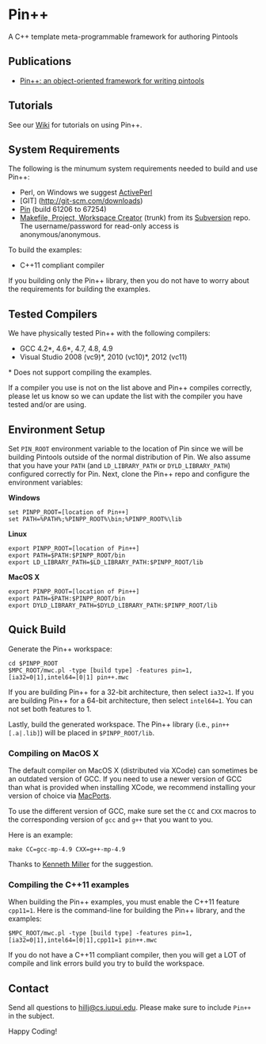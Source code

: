 Pin++
========

A C++ template meta-programmable framework for authoring Pintools

Publications
-------------------------
* [Pin++: an object-oriented framework for writing pintools](http://dl.acm.org/citation.cfm?id=2658777)

Tutorials
-------------------------
See our [Wiki](../../wiki) for tutorials on using Pin++.

System Requirements
-------------------------
The following is the minumum system requirements needed to build and
use Pin++:

* Perl, on Windows we suggest [ActivePerl](http://www.activestate.com/activeperl)
* [GIT] (http://git-scm.com/downloads)
* [Pin](http://software.intel.com/en-us/articles/pintool) (build 61206 to 67254) 
* [Makefile, Project, Workspace Creator](http://www.ociweb.com/products/mpc) (trunk) 
  from its [Subversion](https://svn.dre.vanderbilt.edu/DOC/MPC/trunk) repo. The 
  username/password for read-only access is anonymous/anonymous.

To build the examples:

* C++11 compliant compiler

If you building only the Pin++ library, then you do not have to worry
about the requirements for building the examples.

Tested Compilers
-------------------

We have physically tested Pin++ with the following compilers:

* GCC 4.2\*, 4.6\*, 4.7, 4.8, 4.9
* Visual Studio 2008 (vc9)\*, 2010 (vc10)\*, 2012 (vc11)

\* Does not support compiling the examples.

If a compiler you use is not on the list above and Pin++ compiles
correctly, please let us know so we can update the list with the compiler
you have tested and/or are using.

Environment Setup
-------------------

Set ```PIN_ROOT``` environment variable to the location of Pin
since we will be building Pintools outside of the normal distribution 
of Pin. We also assume that you have your ```PATH``` (and ```LD_LIBRARY_PATH```
or ```DYLD_LIBRARY_PATH```) configured correctly for Pin. Next, clone the 
Pin++ repo and configure the environment variables:

**Windows**

    set PINPP_ROOT=[location of Pin++]
    set PATH=%PATH%;%PINPP_ROOT%\bin;%PINPP_ROOT%\lib

**Linux**

    export PINPP_ROOT=[location of Pin++]
    export PATH=$PATH:$PINPP_ROOT/bin
    export LD_LIBRARY_PATH=$LD_LIBRARY_PATH:$PINPP_ROOT/lib

**MacOS X**

    export PINPP_ROOT=[location of Pin++]
    export PATH=$PATH:$PINPP_ROOT/bin
    export DYLD_LIBRARY_PATH=$DYLD_LIBRARY_PATH:$PINPP_ROOT/lib

Quick Build
----------------

Generate the Pin++ workspace: 

    cd $PINPP_ROOT
    $MPC_ROOT/mwc.pl -type [build type] -features pin=1,[ia32=0|1],intel64=[0|1] pin++.mwc

If you are building Pin++ for a 32-bit architecture, then select 
```ia32=1```. If you are building Pin++ for a 64-bit architecture,
then select ```intel64=1```. You can not set both features to 1.

Lastly, build the generated workspace. The Pin++ library (i.e., ```pin++[.a|.lib]```) 
will be placed in ```$PINPP_ROOT/lib```.

### Compiling on MacOS X

The default compiler on MacOS X (distributed via XCode) can sometimes be an 
outdated version of GCC. If you need to use a newer version of GCC than what 
is provided when installing XCode, we recommend installing your version of 
choice via [MacPorts](http://www.macports.org).

To use the different version of GCC, make sure set the ```CC``` and 
```CXX``` macros to the corresponding version of ```gcc``` and ```g++```
that you want to you. 

Here is an example:

    make CC=gcc-mp-4.9 CXX=g++-mp-4.9

Thanks to [Kenneth Miller](https://github.com/KennethAdamMiller) for the 
suggestion.

### Compiling the C++11 examples

When building the Pin++ examples, you must enable the C++11 feature ```cpp11=1```. 
Here is the command-line for building the Pin++ library, and the examples:

    $MPC_ROOT/mwc.pl -type [build type] -features pin=1,[ia32=0|1],intel64=[0|1],cpp11=1 pin++.mwc
    
If you do not have a C++11 compliant compiler, then you will get a LOT of 
compile and link errors build you try to build the workspace.


Contact
-----------------

Send all questions to [hillj@cs.iupui.edu](mailto:hillj@cs.iupui.edu). Please make
sure to include ```Pin++``` in the subject.

Happy Coding!
